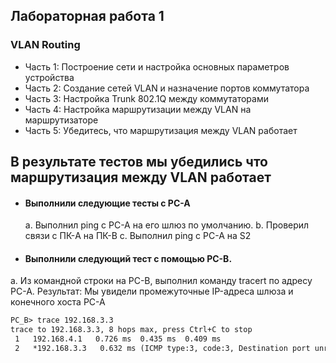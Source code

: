 ## Лабораторная работа 1
### VLAN Routing
- Часть 1: Построение сети и настройка основных параметров устройства
- Часть 2: Создание сетей VLAN и назначение портов коммутатора
- Часть 3: Настройка Trunk 802.1Q между коммутаторами
- Часть 4: Настройка маршрутизации между VLAN на маршрутизаторе
- Часть 5: Убедитесь, что маршрутизация между VLAN работает

## В результате тестов мы убедились что маршрутизация между VLAN работает
- #### Выполнили следующие тесты с PC-A
    a. Выполнил ping с PC-A на его шлюз по умолчанию.
    b. Проверил связи с ПК-A на ПК-B
    c. Выполнил ping с PC-A на S2
- #### Выполнили следующий тест с помощью PC-B.


a. Из командной строки на PC-B, выполнил команду tracert по адресу PC-A.
Результат:
Мы увидели промежуточные IP-адреса шлюза и конечного хоста PC-A
```html
PC_B> trace 192.168.3.3
trace to 192.168.3.3, 8 hops max, press Ctrl+C to stop
 1   192.168.4.1   0.726 ms  0.435 ms  0.409 ms
 2   *192.168.3.3   0.632 ms (ICMP type:3, code:3, Destination port unreachable)
```
